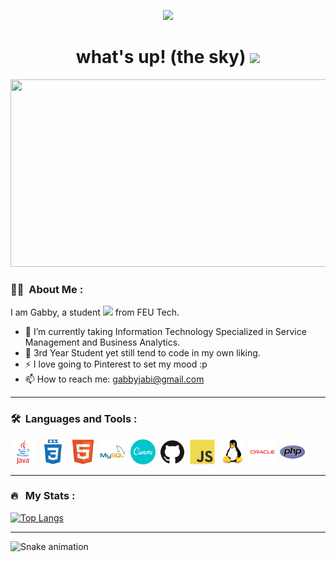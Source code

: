 <p align="center"><img src="https://cdna.artstation.com/p/assets/images/images/042/631/286/original/bryan-rodriguez-belchibia-1-rightspeed.gif?1635037562" width="150"/></p>

<h1 align="center">what's up! (the sky) <img src="https://static.vecteezy.com/system/resources/previews/024/997/204/non_2x/3d-illustration-of-cloud-on-transparent-background-for-illustration-digital-composition-and-architecture-visualization-generative-ai-free-png.png" width="60"></h1>

<p align="center"><img src="https://64.media.tumblr.com/6d2bf68a8019a75422e38bf0fd7b2b97/tumblr_oj2q2nqG401ucpx1qo1_500.gif" width="600" height="300"  /></p>

### :woman_technologist: &nbsp;About Me :

I am Gabby, a student <img src="https://media.giphy.com/media/WUlplcMpOCEmTGBtBW/giphy.gif" width="30"> from FEU Tech.

- 🔭 I’m currently taking Information Technology Specialized in Service Management and Business Analytics.
- 🌱 3rd Year Student yet still tend to code in my own liking.
- ⚡ I love going to Pinterest to set my mood :p
- 📫 How to reach me: gabbyjabi@gmail.com

---

### 🛠 &nbsp;Languages and Tools :

<p>
<img src="https://github.com/devicons/devicon/blob/master/icons/java/java-original-wordmark.svg" title="Java" alt="Java" width="40" height="40"/>&nbsp;
<img src="https://github.com/devicons/devicon/blob/master/icons/css3/css3-plain-wordmark.svg"  title="CSS3" alt="CSS" width="40" height="40"/>&nbsp;
<img src="https://github.com/devicons/devicon/blob/master/icons/html5/html5-original.svg" title="HTML5" alt="HTML" width="40" height="40"/>&nbsp;
<img src="https://github.com/devicons/devicon/blob/master/icons/mysql/mysql-original-wordmark.svg" title="MySQL"  alt="MySQL" width="40" height="40"/>&nbsp;
<img src="https://github.com/devicons/devicon/blob/master/icons/canva/canva-original.svg" title="Canva"  alt="Canva" width="40" height="40"/>&nbsp;
<img src="https://github.com/devicons/devicon/blob/master/icons/github/github-original.svg" title="Github"  alt="Github" width="40" height="40"/>&nbsp;
<img src="https://github.com/devicons/devicon/blob/master/icons/javascript/javascript-original.svg" title="JavaScript"  alt="Javascript" width="40" height="40"/>&nbsp;
<img src="https://github.com/devicons/devicon/blob/master/icons/linux/linux-original.svg" title="Linux"  alt="Linux" width="40" height="40"/>&nbsp;
<img src="https://github.com/devicons/devicon/blob/master/icons/oracle/oracle-original.svg" title="Oracle"  alt="Oracle" width="40" height="40"/>&nbsp;
<img src="https://github.com/devicons/devicon/blob/master/icons/php/php-original.svg" title="Php"  alt="Php" width="40" height="40"/>&nbsp;

</p>

---

### 🔥 &nbsp; My Stats :
[![Top Langs](https://github-readme-stats.vercel.app/api/top-langs/?username=3015avenues&layout=compact&theme=vision-friendly-dark)](https://github.com/anuraghazra/github-readme-stats)

---

![Snake animation](https://github.com/3015avenues/3015avenues/blob/output/github-contribution-grid-snake.svg)
